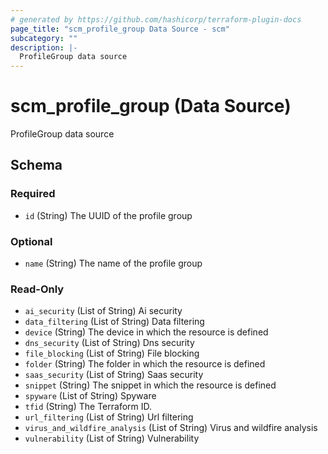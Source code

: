 ```yaml
---
# generated by https://github.com/hashicorp/terraform-plugin-docs
page_title: "scm_profile_group Data Source - scm"
subcategory: ""
description: |-
  ProfileGroup data source
---
```


# scm_profile_group (Data Source)

ProfileGroup data source



<!-- schema generated by tfplugindocs -->
## Schema

### Required

- `id` (String) The UUID of the profile group

### Optional

- `name` (String) The name of the profile group

### Read-Only

- `ai_security` (List of String) Ai security
- `data_filtering` (List of String) Data filtering
- `device` (String) The device in which the resource is defined
- `dns_security` (List of String) Dns security
- `file_blocking` (List of String) File blocking
- `folder` (String) The folder in which the resource is defined
- `saas_security` (List of String) Saas security
- `snippet` (String) The snippet in which the resource is defined
- `spyware` (List of String) Spyware
- `tfid` (String) The Terraform ID.
- `url_filtering` (List of String) Url filtering
- `virus_and_wildfire_analysis` (List of String) Virus and wildfire analysis
- `vulnerability` (List of String) Vulnerability

